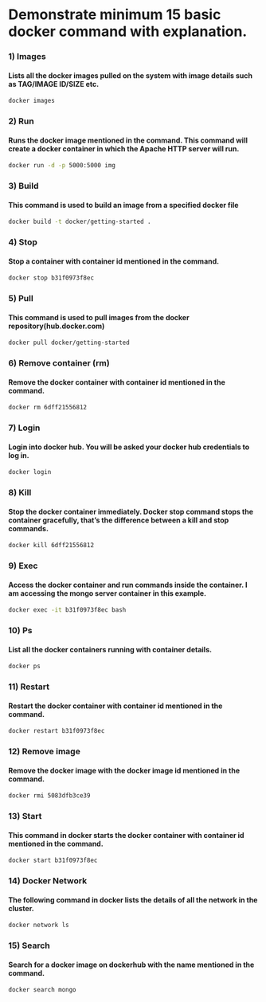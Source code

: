 # Demonstrate minimum 15 basic docker command with explanation.
### 1) Images 
#### Lists all the docker images pulled on the system with image details such as TAG/IMAGE ID/SIZE etc.
```bash
docker images
```

### 2) Run  
#### Runs the docker image mentioned in the command. This command will create a docker container in which the Apache HTTP server will run.
```bash
docker run -d -p 5000:5000 img
```

### 3) Build 
#### This command is used to build an image from a specified docker file
```bash
docker build -t docker/getting-started .
```

### 4) Stop 
#### Stop a container with container id mentioned in the command.
```bash
docker stop b31f0973f8ec
```

### 5)	Pull 
#### This command is used to pull images from the docker repository(hub.docker.com)
```bash
docker pull docker/getting-started
```

### 6)	Remove container (rm) 
#### Remove the docker container with container id mentioned in the command.
```bash
docker rm 6dff21556812
``` 

### 7)	Login 
#### Login into docker hub. You will be asked your docker hub credentials to log in.
```bash
docker login
```

### 8)	Kill 
#### Stop the docker container immediately. Docker stop command stops the container gracefully, that’s the difference between a kill and stop commands.
```bash
docker kill 6dff21556812
``` 

### 9)	Exec 
#### Access the docker container and run commands inside the container. I am accessing the mongo server container in this example.
```bash
docker exec -it b31f0973f8ec bash
``` 

### 10)	Ps  
#### List all the docker containers running with container details.
```bash
docker ps
``` 

### 11)	Restart 
#### Restart the docker container with container id mentioned in the command.
```bash
docker restart b31f0973f8ec
```

### 12)	Remove image 
#### Remove the docker image with the docker image id mentioned in the command.
```bash
docker rmi 5083dfb3ce39
```

### 13)	Start 
#### This command in docker starts the docker container with container id mentioned in the command.
```bash
docker start b31f0973f8ec
```

### 14)	Docker Network 
#### The following command in docker lists the details of all the network in the cluster.
```bash
docker network ls
```

### 15)	Search 
#### Search for a docker image on dockerhub with the name mentioned in the command.
```bash
docker search mongo
```

